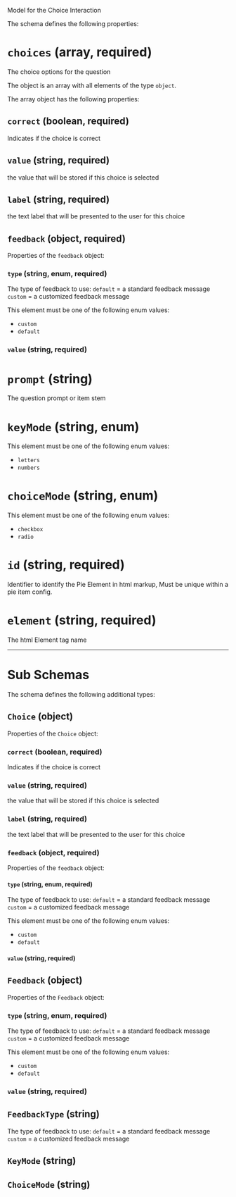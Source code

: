 Model for the Choice Interaction

The schema defines the following properties:

# `choices` (array, required)

The choice options for the question

The object is an array with all elements of the type `object`.

The array object has the following properties:

## `correct` (boolean, required)

Indicates if the choice is correct

## `value` (string, required)

the value that will be stored if this choice is selected

## `label` (string, required)

the text label that will be presented to the user for this choice

## `feedback` (object, required)

Properties of the `feedback` object:

### `type` (string, enum, required)

The type of feedback to use:
   `default` = a standard feedback message
   `custom` = a customized feedback message

This element must be one of the following enum values:

* `custom`
* `default`

### `value` (string, required)

# `prompt` (string)

The question prompt or item stem

# `keyMode` (string, enum)

This element must be one of the following enum values:

* `letters`
* `numbers`

# `choiceMode` (string, enum)

This element must be one of the following enum values:

* `checkbox`
* `radio`

# `id` (string, required)

Identifier to identify the Pie Element in html markup, Must be unique within a pie item config.

# `element` (string, required)

The html Element tag name

---

# Sub Schemas

The schema defines the following additional types:

## `Choice` (object)

Properties of the `Choice` object:

### `correct` (boolean, required)

Indicates if the choice is correct

### `value` (string, required)

the value that will be stored if this choice is selected

### `label` (string, required)

the text label that will be presented to the user for this choice

### `feedback` (object, required)

Properties of the `feedback` object:

#### `type` (string, enum, required)

The type of feedback to use:
   `default` = a standard feedback message
   `custom` = a customized feedback message

This element must be one of the following enum values:

* `custom`
* `default`

#### `value` (string, required)

## `Feedback` (object)

Properties of the `Feedback` object:

### `type` (string, enum, required)

The type of feedback to use:
   `default` = a standard feedback message
   `custom` = a customized feedback message

This element must be one of the following enum values:

* `custom`
* `default`

### `value` (string, required)

## `FeedbackType` (string)

The type of feedback to use:
   `default` = a standard feedback message
   `custom` = a customized feedback message

## `KeyMode` (string)

## `ChoiceMode` (string)